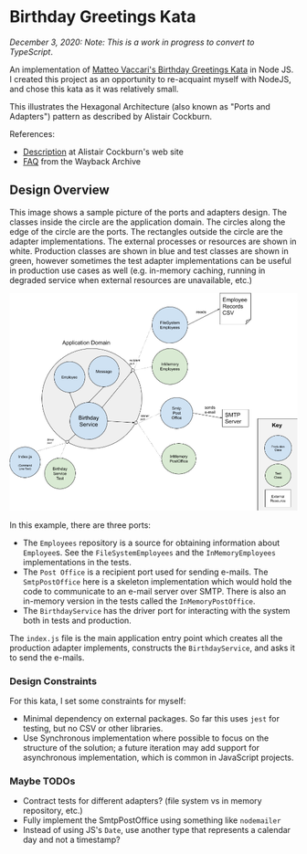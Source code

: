 # Birthday Greetings Kata

_December 3, 2020: Note: This is a work in progress to convert to TypeScript_.

An implementation of [Matteo Vaccari's Birthday Greetings Kata](http://matteo.vaccari.name/blog/archives/154) in Node JS.  I created this project 
as an opportunity to re-acquaint myself with NodeJS, and chose this kata as it was relatively small.

This illustrates the Hexagonal Architecture (also known as "Ports and Adapters") pattern as described by 
Alistair Cockburn.

References:

- [Description](https://alistair.cockburn.us/hexagonal-architecture/) at Alistair Cockburn's web site
- [FAQ](https://web.archive.org/web/20170925184018/http://alistair.cockburn.us/Hexagonal+Architecture+FAQ) from the Wayback Archive

## Design Overview

This image shows a sample picture of the ports and adapters design.  The classes inside the circle are the application domain. 
The circles along the edge of the circle are the ports.  The rectangles outside the circle are the adapter implementations.  The external 
processes or resources are shown in white.  Production classes are shown in blue and test classes are shown in green, however 
sometimes the test adapter implementations can be useful in production use cases as well (e.g. in-memory caching, running in 
degraded service when external resources are unavailable, etc.) 

![Image diagram showing classes, ports, and external services](birthday_kata_diagram.png)

In this example, there are three ports:

- The `Employees` repository is a source for obtaining information about `Employee`s. See the `FileSystemEmployees` and the `InMemoryEmployees` implementations in the tests.
- The `Post Office` is a recipient port used for sending e-mails.  The `SmtpPostOffice` here is a skeleton implementation which would hold the code to communicate to an e-mail server over SMTP.  There is also an in-memory version in the tests called the `InMemoryPostOffice`. 
- The `BirthdayService` has the driver port for interacting with the system both in tests and production.

The `index.js` file is the main application entry point which creates all the production adapter implements, constructs the `BirthdayService`, 
and asks it to send the e-mails.

### Design Constraints

For this kata, I set some constraints for myself: 

- Minimal dependency on external packages. So far this uses `jest` for testing, but no CSV or other libraries.
- Use Synchronous implementation where possible to focus on the structure of the solution; a future iteration may add support for asynchronous implementation, which is
 common in JavaScript projects.

### Maybe TODOs

- Contract tests for different adapters? (file system vs in memory repository, etc.)
- Fully implement the SmtpPostOffice using something like `nodemailer`  
- Instead of using JS's `Date`, use another type that represents a calendar day and not a timestamp?

